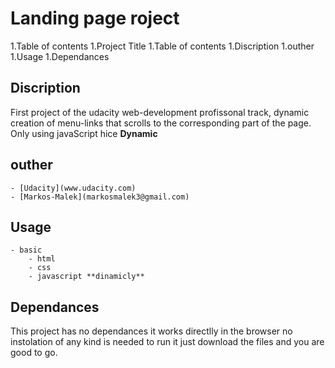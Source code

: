 # Landing page roject

1.Table of contents
    1.Project Title
    1.Table of contents
    1.Discription
    1.outher
    1.Usage
    1.Dependances

## Discription

First project of the udacity web-development profissonal track, dynamic creation of menu-links that scrolls to the corresponding part of the page.
Only using javaScript hice **Dynamic**

## outher

    - [Udacity](www.udacity.com)
    - [Markos-Malek](markosmalek3@gmail.com)

## Usage

    - basic
        - html
        - css
        - javascript **dinamicly**

## Dependances

This project has no dependances it works directlly in the browser no instolation of any kind is needed to run it just download the files and you are good to go.
